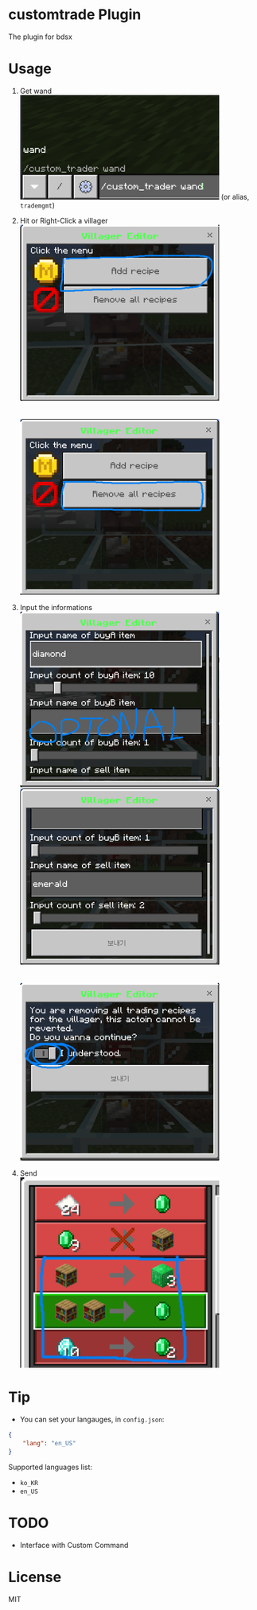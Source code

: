 # customtrade Plugin

The plugin for bdsx

# Usage

1. Get wand<br>
   <img src="https://raw.githubusercontent.com/mdisprgm/bdsx-customtrade/main/resource/get_wand_originalcmd.png" alt="get_wand_originalcmd" width="400"/>
   (or alias, `trademgmt`)

2. Hit or Right-Click a villager<br>
   <img src="https://raw.githubusercontent.com/mdisprgm/bdsx-customtrade/main/resource/main_addrecipe.png" alt="main_addrecipe" width="400"/><br>
   <br><br>
   <img src="https://raw.githubusercontent.com/mdisprgm/bdsx-customtrade/main/resource/main_removeall.png" alt="main_removeall" width="400"/>

3. Input the informations<br>
   <img src="https://github.com/mdisprgm/bdsx-customtrade/blob/main/resource/addrecipe_1.png?raw=true" alt="addrecipe_1" width="400"/><br>
   <img src="https://raw.githubusercontent.com/mdisprgm/bdsx-customtrade/main/resource/addrecipe_2.png" alt="addrecipe_2" width="400"/><br>
   <br><br>
   <img src="https://raw.githubusercontent.com/mdisprgm/bdsx-customtrade/main/resource/removeall_confirm.png" alt="removeall_confirm" width="400"/><br>

4. Send<br>
   <img src="https://raw.githubusercontent.com/mdisprgm/bdsx-customtrade/main/resource/addrecipe_result.png" alt="addrecipe_result" width="400"/>

# Tip

-   You can set your langauges, in `config.json`:

```json
{
    "lang": "en_US"
}
```

Supported languages list:<br>

-   `ko_KR`
-   `en_US`

# TODO

-   Interface with Custom Command

# License

MIT
